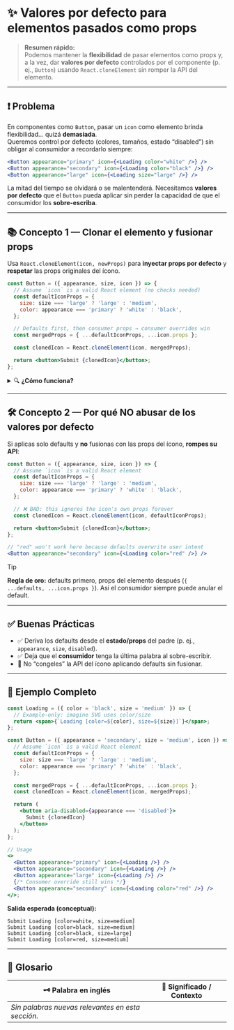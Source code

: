 
# ✨ Valores por defecto para elementos pasados como props

> **Resumen rápido:**  
> Podemos mantener la **flexibilidad** de pasar elementos como props y, a la vez, dar **valores por defecto** controlados por el componente (p. ej., `Button`) usando `React.cloneElement` sin romper la API del elemento.

---

## ❗ Problema

En componentes como `Button`, pasar un `icon` como elemento brinda flexibilidad… quizá **demasiada**.  
Queremos control por defecto (colores, tamaños, estado “disabled”) sin obligar al consumidor a recordarlo siempre:

```jsx
<Button appearance="primary" icon={<Loading color="white" />} />
<Button appearance="secondary" icon={<Loading color="black" />} />
<Button appearance="large" icon={<Loading size="large" />} />
```

La mitad del tiempo se olvidará o se malentenderá. Necesitamos **valores por defecto** que el `Button` pueda aplicar sin perder la capacidad de que el consumidor los **sobre-escriba**.

---

## 📚 Concepto 1 — Clonar el elemento y fusionar props

Usa `React.cloneElement(icon, newProps)` para **inyectar props por defecto** y **respetar** las props originales del ícono.

```jsx
const Button = ({ appearance, size, icon }) => {
  // Assume `icon` is a valid React element (no checks needed)
  const defaultIconProps = {
    size: size === 'large' ? 'large' : 'medium',
    color: appearance === 'primary' ? 'white' : 'black',
  };

  // Defaults first, then consumer props → consumer overrides win
  const mergedProps = { ...defaultIconProps, ...icon.props };

  const clonedIcon = React.cloneElement(icon, mergedProps);

  return <button>Submit {clonedIcon}</button>;
};
```

<details>
<summary>🔍 <b>¿Cómo funciona?</b></summary>

- Paso 1: Define `defaultIconProps` a partir de `appearance`/`size` del `Button`.  
- Paso 2: **Fusiona**: primero defaults y luego `icon.props` (el orden permite que el consumidor sobre-escriba).  
- Paso 3: Clona con `cloneElement` y renderiza el ícono clonado.
</details>

---

## 🛠️ Concepto 2 — Por qué NO abusar de los valores por defecto

Si aplicas solo defaults y **no** fusionas con las props del ícono, **rompes su API**:

```jsx
const Button = ({ appearance, size, icon }) => {
  // Assume `icon` is a valid React element
  const defaultIconProps = {
    size: size === 'large' ? 'large' : 'medium',
    color: appearance === 'primary' ? 'white' : 'black',
  };

  // ❌ BAD: this ignores the icon's own props forever
  const clonedIcon = React.cloneElement(icon, defaultIconProps);

  return <button>Submit {clonedIcon}</button>;
};

// "red" won't work here because defaults overwrite user intent
<Button appearance="secondary" icon={<Loading color="red" />} /> 
```

> [!TIP]  
> **Regla de oro:** defaults primero, props del elemento después (`{ ...defaults, ...icon.props }`). Así el consumidor siempre puede anular el default.

---

## ✅ Buenas Prácticas

- ✅ Deriva los defaults desde el **estado/props** del padre (p. ej., `appearance`, `size`, `disabled`).  
- ✅ Deja que el **consumidor** tenga la última palabra al sobre-escribir.  
- 🚫 No “congeles” la API del ícono aplicando defaults sin fusionar.  

---

## 🚀 Ejemplo Completo

```jsx
const Loading = ({ color = 'black', size = 'medium' }) => {
  // Example-only: imagine SVG uses color/size
  return <span>{`Loading [color=${color}, size=${size}]`}</span>;
};

const Button = ({ appearance = 'secondary', size = 'medium', icon }) => {
  // Assume `icon` is a valid React element
  const defaultIconProps = {
    size: size === 'large' ? 'large' : 'medium',
    color: appearance === 'primary' ? 'white' : 'black',
  };

  const mergedProps = { ...defaultIconProps, ...icon.props };
  const clonedIcon = React.cloneElement(icon, mergedProps);

  return (
    <button aria-disabled={appearance === 'disabled'}>
      Submit {clonedIcon}
    </button>
  );
};

// Usage
<>
  <Button appearance="primary" icon={<Loading />} />
  <Button appearance="secondary" icon={<Loading />} />
  <Button appearance="large" icon={<Loading />} />
  {/* Consumer override still wins */}
  <Button appearance="secondary" icon={<Loading color="red" />} />
</>;
```

**Salida esperada (conceptual):**
```
Submit Loading [color=white, size=medium]
Submit Loading [color=black, size=medium]
Submit Loading [color=black, size=large]
Submit Loading [color=red, size=medium]
```

---

## 📖 Glosario

| 🗝️ Palabra en inglés | 📝 Significado / Contexto            |
|----------------------|--------------------------------------|
| _Sin palabras nuevas relevantes en esta sección._           |
